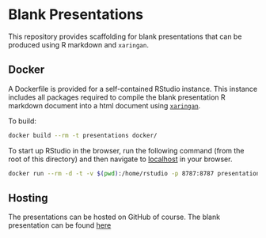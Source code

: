 # Blank Presentations

This repository provides scaffolding for blank presentations that can be produced using R markdown and `xaringan`.

## Docker

A Dockerfile is provided for a self-contained RStudio instance. This instance includes all packages required to compile the blank presentation R markdown document into a html document using [`xaringan`](https://github.com/yihui/xaringan).

To build:

``` sh
docker build --rm -t presentations docker/
```

To start up RStudio in the browser, run the following command (from the root of this directory) and then navigate to [localhost](http://localhost:8787/) in your browser.

``` sh
docker run --rm -d -t -v $(pwd):/home/rstudio -p 8787:8787 presentations
```

## Hosting

The presentations can be hosted on GitHub of course. The blank presentation can be found [here](https://stevelane.github.io/blank-presentations/blank-presentation/)
